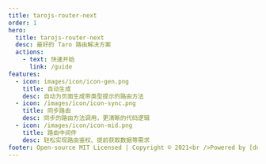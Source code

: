 ```yaml
---
title: tarojs-router-next
order: 1
hero:
  title: tarojs-router-next
  desc: 最好的 Taro 路由解决方案
  actions:
    - text: 快速开始
      link: /guide
features:
  - icon: images/icon/icon-gen.png
    title: 自动生成
    desc: 自动为页面生成带类型提示的路由方法
  - icon: /images/icon/icon-sync.png
    title: 同步路由
    desc: 同步的路由方法调用，更清晰的代码逻辑
  - icon: /images/icon/icon-mid.png
    title: 路由中间件
    desc: 轻松实现路由鉴权、提前获取数据等需求
footer: Open-source MIT Licensed | Copyright © 2021<br />Powered by [dumi](https://d.umijs.org)
---
```

